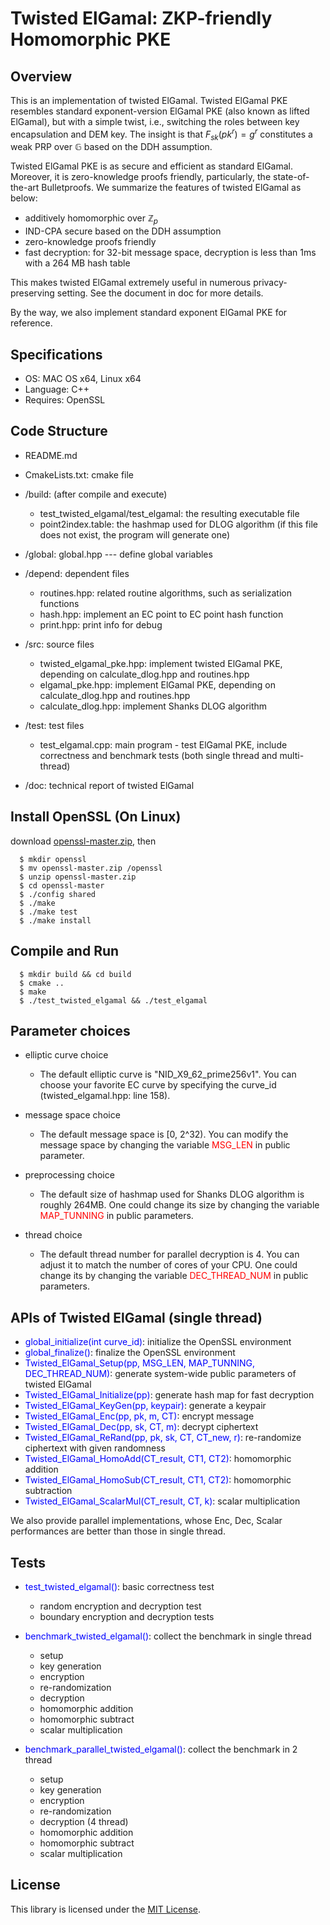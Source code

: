# Twisted ElGamal: ZKP-friendly Homomorphic PKE

## Overview

This is an implementation of twisted ElGamal. Twisted ElGamal PKE resembles standard exponent-version ElGamal PKE (also known as lifted ElGamal), but with a simple twist, i.e., switching the roles between key encapsulation and DEM key. The insight is that $F_{sk}(pk^r) = g^r$ constitutes a weak PRP over $\mathbb{G}$ based on the DDH assumption. 

Twisted ElGamal PKE is as secure and efficient as standard ElGamal. Moreover, it is zero-knowledge proofs friendly, particularly, the state-of-the-art Bulletproofs. We summarize the features of twisted ElGamal as below:

- additively homomorphic over $\mathbb{Z}_p$ 
- IND-CPA secure based on the DDH assumption
- zero-knowledge proofs friendly
- fast decryption: for 32-bit message space, decryption is less than 1ms with a 264 MB hash table

This makes twisted ElGamal extremely useful in numerous privacy-preserving setting. See the document in doc for more details. 

By the way, we also implement standard exponent ElGamal PKE for reference.   

## Specifications

- OS: MAC OS x64, Linux x64
- Language: C++
- Requires: OpenSSL


## Code Structure
- README.md

- CmakeLists.txt: cmake file

- /build: (after compile and execute) 
  * test_twisted_elgamal/test_elgamal: the resulting executable file
  * point2index.table: the hashmap used for DLOG algorithm (if this file does not exist, the program will generate one)


- /global: global.hpp --- define global variables


- /depend: dependent files
  * routines.hpp: related routine algorithms, such as serialization functions 
  * hash.hpp: implement an EC point to EC point hash function
  * print.hpp: print info for debug


- /src: source files
  * twisted_elgamal_pke.hpp: implement twisted ElGamal PKE, depending on calculate_dlog.hpp and routines.hpp
  * elgamal_pke.hpp: implement ElGamal PKE, depending on calculate_dlog.hpp and routines.hpp
  * calculate_dlog.hpp: implement Shanks DLOG algorithm


- /test: test files
  * test_elgamal.cpp: main program - test ElGamal PKE, include correctness and benchmark tests (both single thread and multi-thread)


- /doc: technical report of twisted ElGamal

## Install OpenSSL (On Linux)
download [openssl-master.zip](https://github.com/openssl/openssl.git), then
```
  $ mkdir openssl
  $ mv openssl-master.zip /openssl
  $ unzip openssl-master.zip
  $ cd openssl-master
  $ ./config shared
  $ ./make
  $ ./make test
  $ ./make install
```

## Compile and Run
```
  $ mkdir build && cd build
  $ cmake ..
  $ make
  $ ./test_twisted_elgamal && ./test_elgamal
```

## Parameter choices

- elliptic curve choice
  * The default elliptic curve is "NID_X9_62_prime256v1". 
    You can choose your favorite EC curve by specifying the curve_id (twisted_elgamal.hpp: line 158).


- message space choice
  * The default message space is [0, 2^32). 
    You can modify the message space by changing the variable <font color=red>MSG_LEN</font> in public parameter. 


- preprocessing choice
  * The default size of hashmap used for Shanks DLOG algorithm is roughly 264MB. 
    One could change its size by changing the variable <font color=red>MAP_TUNNING</font> in public parameters. 


- thread choice
  * The default thread number for parallel decryption is 4. You can adjust it to match the number of cores 
    of your CPU. One could change its by changing the variable <font color=red>DEC_THREAD_NUM</font> in public parameters. 

## APIs of Twisted ElGamal (single thread)
  * <font color=blue>global_initialize(int curve_id)</font>: initialize the OpenSSL environment
  * <font color=blue>global_finalize()</font>: finalize the OpenSSL environment
  * <font color=blue>Twisted_ElGamal_Setup(pp, MSG_LEN, MAP_TUNNING, DEC_THREAD_NUM)</font>: generate system-wide public parameters of twisted ElGamal
  * <font color=blue>Twisted_ElGamal_Initialize(pp)</font>: generate hash map for fast decryption
  * <font color=blue>Twisted_ElGamal_KeyGen(pp, keypair)</font>: generate a keypair
  * <font color=blue>Twisted_ElGamal_Enc(pp, pk, m, CT)</font>: encrypt message 
  * <font color=blue>Twisted_ElGamal_Dec(pp, sk, CT, m)</font>: decrypt ciphertext
  * <font color=blue>Twisted_ElGamal_ReRand(pp, pk, sk, CT, CT_new, r)</font>: re-randomize ciphertext with given randomness
  * <font color=blue>Twisted_ElGamal_HomoAdd(CT_result, CT1, CT2)</font>: homomorphic addition
  * <font color=blue>Twisted_ElGamal_HomoSub(CT_result, CT1, CT2)</font>: homomorphic subtraction
  * <font color=blue>Twisted_ElGamal_ScalarMul(CT_result, CT, k)</font>: scalar multiplication

We also provide parallel implementations, whose Enc, Dec, Scalar performances are better than those in single thread. 

## Tests 

- <font color=blue>test_twisted_elgamal()</font>: basic correctness test
  * random encryption and decryption test  
  * boundary encryption and decryption tests


- <font color=blue>benchmark_twisted_elgamal()</font>: collect the benchmark in single thread
  * setup
  * key generation
  * encryption
  * re-randomization
  * decryption
  * homomorphic addition
  * homomorphic subtract
  * scalar multiplication     


- <font color=blue>benchmark_parallel_twisted_elgamal()</font>: collect the benchmark in 2 thread
  * setup
  * key generation
  * encryption
  * re-randomization
  * decryption (4 thread)
  * homomorphic addition
  * homomorphic subtract
  * scalar multiplication 

## License

This library is licensed under the [MIT License](LICENSE).

